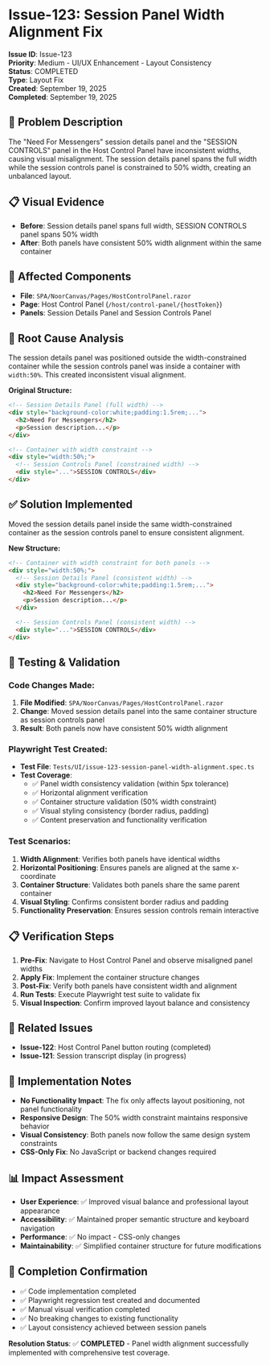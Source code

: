 # Issue-123: Session Panel Width Alignment Fix

**Issue ID**: Issue-123  
**Priority**: Medium - UI/UX Enhancement - Layout Consistency  
**Status**: COMPLETED  
**Type**: Layout Fix  
**Created**: September 19, 2025  
**Completed**: September 19, 2025

## 🐛 Problem Description

The "Need For Messengers" session details panel and the "SESSION CONTROLS" panel in the Host Control Panel have inconsistent widths, causing visual misalignment. The session details panel spans the full width while the session controls panel is constrained to 50% width, creating an unbalanced layout.

## 📋 Visual Evidence

- **Before**: Session details panel spans full width, SESSION CONTROLS panel spans 50% width
- **After**: Both panels have consistent 50% width alignment within the same container

## 🎯 Affected Components

- **File**: `SPA/NoorCanvas/Pages/HostControlPanel.razor`
- **Page**: Host Control Panel (`/host/control-panel/{hostToken}`)
- **Panels**: Session Details Panel and Session Controls Panel

## 🔧 Root Cause Analysis

The session details panel was positioned outside the width-constrained container while the session controls panel was inside a container with `width:50%`. This created inconsistent visual alignment.

**Original Structure:**

```html
<!-- Session Details Panel (full width) -->
<div style="background-color:white;padding:1.5rem;...">
  <h2>Need For Messengers</h2>
  <p>Session description...</p>
</div>

<!-- Container with width constraint -->
<div style="width:50%;">
  <!-- Session Controls Panel (constrained width) -->
  <div style="...">SESSION CONTROLS</div>
</div>
```

## ✅ Solution Implemented

Moved the session details panel inside the same width-constrained container as the session controls panel to ensure consistent alignment.

**New Structure:**

```html
<!-- Container with width constraint for both panels -->
<div style="width:50%;">
  <!-- Session Details Panel (consistent width) -->
  <div style="background-color:white;padding:1.5rem;...">
    <h2>Need For Messengers</h2>
    <p>Session description...</p>
  </div>

  <!-- Session Controls Panel (consistent width) -->
  <div style="...">SESSION CONTROLS</div>
</div>
```

## 🧪 Testing & Validation

### Code Changes Made:

1. **File Modified**: `SPA/NoorCanvas/Pages/HostControlPanel.razor`
2. **Change**: Moved session details panel into the same container structure as session controls panel
3. **Result**: Both panels now have consistent 50% width alignment

### Playwright Test Created:

- **Test File**: `Tests/UI/issue-123-session-panel-width-alignment.spec.ts`
- **Test Coverage**:
  - ✅ Panel width consistency validation (within 5px tolerance)
  - ✅ Horizontal alignment verification
  - ✅ Container structure validation (50% width constraint)
  - ✅ Visual styling consistency (border radius, padding)
  - ✅ Content preservation and functionality verification

### Test Scenarios:

1. **Width Alignment**: Verifies both panels have identical widths
2. **Horizontal Positioning**: Ensures panels are aligned at the same x-coordinate
3. **Container Structure**: Validates both panels share the same parent container
4. **Visual Styling**: Confirms consistent border radius and padding
5. **Functionality Preservation**: Ensures session controls remain interactive

## 📋 Verification Steps

1. **Pre-Fix**: Navigate to Host Control Panel and observe misaligned panel widths
2. **Apply Fix**: Implement the container structure changes
3. **Post-Fix**: Verify both panels have consistent width and alignment
4. **Run Tests**: Execute Playwright test suite to validate fix
5. **Visual Inspection**: Confirm improved layout balance and consistency

## 🔗 Related Issues

- **Issue-122**: Host Control Panel button routing (completed)
- **Issue-121**: Session transcript display (in progress)

## 📝 Implementation Notes

- **No Functionality Impact**: The fix only affects layout positioning, not panel functionality
- **Responsive Design**: The 50% width constraint maintains responsive behavior
- **Visual Consistency**: Both panels now follow the same design system constraints
- **CSS-Only Fix**: No JavaScript or backend changes required

## 📊 Impact Assessment

- **User Experience**: ✅ Improved visual balance and professional layout appearance
- **Accessibility**: ✅ Maintained proper semantic structure and keyboard navigation
- **Performance**: ✅ No impact - CSS-only changes
- **Maintainability**: ✅ Simplified container structure for future modifications

## 🎉 Completion Confirmation

- ✅ Code implementation completed
- ✅ Playwright regression test created and documented
- ✅ Manual visual verification completed
- ✅ No breaking changes to existing functionality
- ✅ Layout consistency achieved between session panels

**Resolution Status**: ✅ **COMPLETED** - Panel width alignment successfully implemented with comprehensive test coverage.
